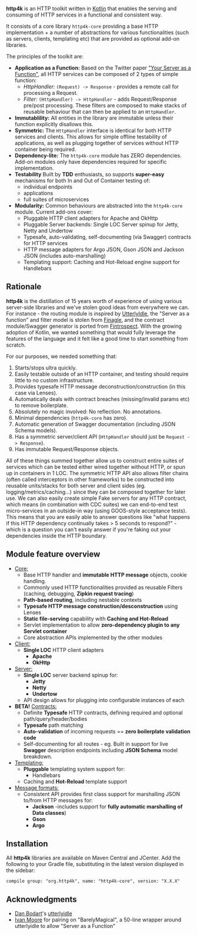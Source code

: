 **http4k** is an HTTP toolkit written in [Kotlin](https://kotlinlang.org/) that enables the serving and consuming of HTTP services in a functional and consistent way.

It consists of a core library `http4k-core` providing a base HTTP implementation + a number of abstractions for various functionalities (such as 
servers, clients, templating etc) that are provided as optional add-on libraries.

The principles of the toolkit are:

* **Application as a Function:** Based on the Twitter paper ["Your Server as a Function"](https://monkey.org/~marius/funsrv.pdf), all HTTP services can be composed 
of 2 types of simple function:
    * *HttpHandler:* `(Request) -> Response` - provides a remote call for processing a Request. 
    * *Filter:* `(HttpHandler) -> HttpHandler` - adds Request/Response pre/post processing. These filters are composed to make stacks of reusable behaviour that can 
    then be applied to an `HttpHandler`.
* **Immutablility:** All entities in the library are immutable unless their function explicitly disallows this.
* **Symmetric:** The `HttpHandler` interface is identical for both HTTP services and clients. This allows for simple offline testability of applications, as well as 
plugging together of services without HTTP container being required.
* **Dependency-lite:** The `http4k-core` module has ZERO dependencies. Add-on modules only have dependencies required for specific implementation.
* **Testability** Built by **TDD** enthusiasts, so supports **super-easy** mechanisms for both In and Out of Container testing of:
    * individual endpoints
    * applications
    * full suites of microservices
* **Modularity:** Common behaviours are abstracted into the `http4k-core` module. Current add-ons cover:
   * Pluggable HTTP client adapters for Apache and OkHttp
   * Pluggable Server backends: Single LOC Server spinup for Jetty, Netty and Undertow
   * Typesafe, auto-validating, self-documenting (via Swagger) contracts for HTTP services
   * HTTP message adapters for Argo JSON, Gson JSON and Jackson JSON (includes auto-marshalling)
   * Templating support: Caching and Hot-Reload engine support for Handlebars

## Rationale
**http4k** is the distillation of 15 years worth of experience of using various server-side libraries and we've stolen good ideas from everywhere we can. For instance - 
the routing module is inspired by [UtterlyIdle](https://github.com/bodar/utterlyidle), the "Server as a function" and filter model is stolen from 
[Finagle](https://twitter.github.io/finagle/), and the contract module/Swagger generator is ported from [Fintrospect](http://fintrospect.io). With the growing 
adoption of Kotlin, we wanted something that would fully leverage the features of the language and it felt like a good time to start something from scratch.

For our purposes, we needed something that:

1. Starts/stops ultra quickly.
1. Easily testable outside of an HTTP container, and testing should require little to no custom infrastructure.
1. Provides typesafe HTTP message deconstruction/construction (in this case via Lenses).
1. Automatically deals with contract breaches (missing/invalid params etc) to remove boilerplate.
1. Absolutely no magic involved: No reflection. No annotations.
1. Minimal dependencies (`http4k-core` has zero).
1. Automatic generation of Swagger documentation (including JSON Schema models).
1. Has a symmetric server/client API (`HttpHandler` should just be `Request -> Response`).
1. Has immutable Request/Response objects.

All of these things summed together allow us to construct entire suites of services which can be tested either wired together without HTTP, or spun up in containers 
in 1 LOC. The symmetric HTTP API also allows filter chains (often called interceptors in other frameworks) to be constructed into reusable units/stacks for both 
server and client sides (eg. logging/metrics/caching...) since they can be composed together for later use. We can also easily create simple Fake servers for any 
HTTP contract, which means (in combination with CDC suites) we can end-to-end test micro-services in an outside-in way (using GOOS-style acceptance tests). This 
means that you are easily able to answer questions like "what happens if this HTTP dependency continually takes > 5 seconds to respond?" - which is a question you 
can't easily answer if you're faking out your dependencies inside the HTTP boundary.

## Module feature overview
* [Core:](https://github.com/http4k/http4k/wiki/Core-Module) 
    * Base HTTP handler and **immutable HTTP message** objects, cookie handling. 
    * Commonly used HTTP functionalities provided as reusable Filters (caching, debugging, **Zipkin request tracing**)
    * **Path-based routing**, including nestable contexts
    * **Typesafe HTTP message construction/desconstruction** using Lenses
    * **Static file-serving** capability with **Caching and Hot-Reload** 
    * Servlet implementation to allow **zero-dependency plugin to any Servlet container**
    * Core abstraction APIs implemented by the other modules 
* [Client:](https://github.com/http4k/http4k/wiki/HTTP-Client-Modules) 
    * **Single LOC** HTTP client adapters 
        * **Apache**
        * **OkHttp**
* [Server:](https://github.com/http4k/http4k/wiki/Server-Backend-Modules)
    * **Single LOC** server backend spinup for:
        * **Jetty**
        * **Netty**
        * **Undertow**
    * API design allows for plugging into configurable instances of each
* **BETA!** [Contracts:](https://github.com/http4k/http4k/wiki/Contract-Module) 
   * Definite **Typesafe** HTTP contracts, defining required and optional path/query/header/bodies
   * **Typesafe** path matching
   * **Auto-validation** of incoming requests == **zero boilerplate validation code**
   * Self-documenting for all routes - eg. Built in support for live **Swagger** description endpoints including **JSON Schema** model breakdown. 
* [Templating:](https://github.com/http4k/http4k/wiki/Templating-Modules) 
    * **Pluggable** templating system support for:
        * Handlebars 
    * Caching and **Hot-Reload** template support
* [Message formats:](https://github.com/http4k/http4k/wiki/Message-Format-Modules) 
    * Consistent API provides first class support for marshalling JSON to/from HTTP messages for:
        * **Jackson** -includes support for **fully automatic marshalling of Data classes**)
        * **Gson**
        * **Argo**


## Installation
All **http4k** libraries are available on Maven Central and JCenter. Add the following to your Gradle file, substituting in the latest version displayed in the sidebar:
```
compile group: "org.http4k", name: "http4k-core", version: "X.X.X"
```

## Acknowledgments

* [Dan Bodart](https://twitter.com/DanielBodart)'s [utterlyidle](https://github.com/bodar/utterlyidle)
* [Ivan Moore](https://twitter.com/ivanrmoore) for pairing on "BarelyMagical", a 50-line wrapper around utterlyidle to allow "Server as a Function"


